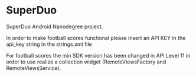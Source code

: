 # SuperDuo
SuperDuo Android Nanodegree project.

In order to make football scores functional please insert an API KEY in the api_key string in the strings.xml file

For football scores the min SDK version has been changed in API Level 11 in order to use realize a collection widget (RemoteViewsFactory and RemoteViewsService).
